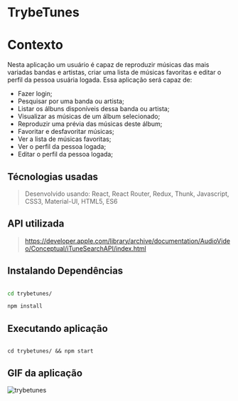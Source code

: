 # TrybeTunes

  

# Contexto


Nesta aplicação um usuário é capaz de reproduzir músicas das mais variadas bandas e artistas, criar uma lista de músicas favoritas e editar o perfil da pessoa usuária logada. Essa aplicação será capaz de:

-   Fazer login;
-   Pesquisar por uma banda ou artista;
-   Listar os álbuns disponíveis dessa banda ou artista;
-   Visualizar as músicas de um álbum selecionado;
-   Reproduzir uma prévia das músicas deste álbum;
-   Favoritar e desfavoritar músicas;
-   Ver a lista de músicas favoritas;
-   Ver o perfil da pessoa logada;
-   Editar o perfil da pessoa logada;

  

## Técnologias usadas


> Desenvolvido usando: React, React Router, Redux, Thunk, Javascript, CSS3, Material-UI, HTML5, ES6


## API utilizada
> https://developer.apple.com/library/archive/documentation/AudioVideo/Conceptual/iTuneSearchAPI/index.html
  
 
## Instalando Dependências

  

```bash

cd trybetunes/

npm install

```

## Executando aplicação

```

cd trybetunes/ && npm start

```

## GIF da aplicação

![trybetunes](https://user-images.githubusercontent.com/79478208/144274209-416d3fcc-9290-444b-bc17-37dbafd705f3.gif)

